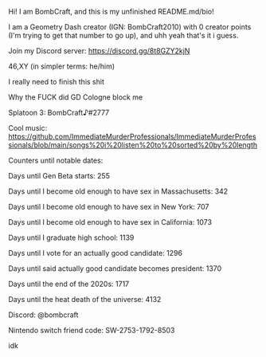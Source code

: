 Hi! I am BombCraft, and this is my unfinished README.md/bio!

I am a Geometry Dash creator (IGN: BombCraft2010) with 0 creator points (I'm trying to get that number to go up), and uhh yeah that's it i guess.

Join my Discord server: https://discord.gg/8t8GZY2kjN

46,XY (in simpler terms: he/him)

I really need to finish this shit

Why the FUCK did GD Cologne block me

Splatoon 3: BombCraft♪#2777

Cool music: https://github.com/ImmediateMurderProfessionals/ImmediateMurderProfessionals/blob/main/songs%20i%20listen%20to%20sorted%20by%20length

Counters until notable dates:

Days until Gen Beta starts: 255

Days until I become old enough to have sex in Massachusetts: 342

Days until I become old enough to have sex in New York: 707

Days until I become old enough to have sex in California: 1073

Days until I graduate high school: 1139

Days until I vote for an actually good candidate: 1296

Days until said actually good candidate becomes president: 1370

Days until the end of the 2020s: 1717

Days until the heat death of the universe: 4132

Discord: @bombcraft

Nintendo switch friend code: SW-2753-1792-8503

idk
